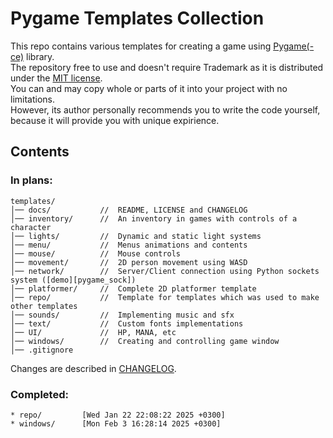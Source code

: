 # Pygame Templates Collection

This repo contains various templates for creating a game using [Pygame(-ce)][pygame-ce] library.   
The repository free to use and doesn't require Trademark as it is distributed under the [MIT license][license].   
You can and may copy whole or parts of it into your project with no limitations.   
However, its author personally recommends you to write the code yourself, because it will provide you with unique expirience.   
   
## Contents

### In plans:
```
templates/   
│── docs/           //  README, LICENSE and CHANGELOG   
│── inventory/      //  An inventory in games with controls of a character   
│── lights/         //  Dynamic and static light systems   
│── menu/           //  Menus animations and contents   
│── mouse/          //  Mouse controls   
│── movement/       //  2D person movement using WASD   
│── network/        //  Server/Client connection using Python sockets system ([demo][pygame_sock])   
│── platformer/     //  Complete 2D platformer template   
│── repo/           //  Template for templates which was used to make other templates   
│── sounds/         //  Implementing music and sfx   
│── text/           //  Custom fonts implementations   
│── UI/             //  HP, MANA, etc   
│── windows/        //  Creating and controlling game window   
│── .gitignore   
```   
Changes are described in [CHANGELOG][changelog].

### Completed:
```
* repo/         [Wed Jan 22 22:08:22 2025 +0300]
* windows/      [Mon Feb 3 16:28:14 2025 +0300]
```


[pygame-ce]: https://pyga.me/docs
[license]: docs\LICENSE
[changelog]: docs\CHANGELOG.md
[pygame_sock]: https://github.com/GuySky/pygame-with-sockets